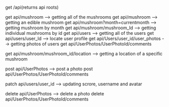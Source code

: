 
get /api(returns api roots)

get api/mushroom --> getting all of the mushrooms 
get api/mushroom --> getting an edible mushroom 
get api/mushroom?month=currentmonth --> getting mushroom by month
get api/mushroom/mushroom_Id --> getting individual mushrooms by id
get api/users --> getting all of the users
get api/users/user_Id --> locate user profile
get api/Users/user_id/user_photos --> getting photos of users
get api/UserPhotos/UserPhotoId/comments

get api/mushroom/mushroom_id/location --> getting a location of a specific mushroom


post api/UserPhotos --> post a photo
post api/UserPhotos/UserPhotoId/comments

patch api/users/user_id --> updating scrore, username and avatar

delete api/UserPhotos --> delete a photo
delete api/UserPhotos/UserPhotoId/comments



